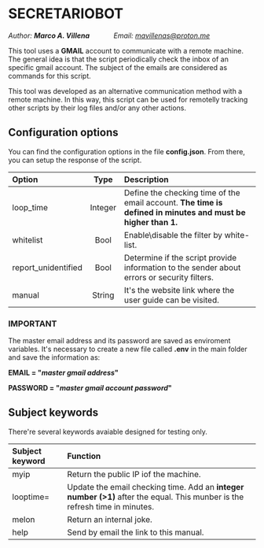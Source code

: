 # SECRETARIOBOT
*Author: **Marco A. Villena**&ensp;&ensp;&ensp;&ensp;&ensp;&ensp;&ensp;Email: [mavillenas@proton.me](mailto:mavillenas@proton.me)*


This tool uses a **GMAIL** account to communicate with a remote machine. The general idea is that the script periodically check the inbox of an specific gmail account. The subject of the emails are considered as commands for this script.

This tool was developed as an alternative communication method with a remote machine. In this way, this script can be used for remotelly tracking other scripts by their log files and/or any other actions.

## Configuration options
You can find the configuration options in the file **config.json**. From there, you can setup the response of the script.

| Option              |   Type   | Description                                                                                                  |
|:--------------------|:--------:|:-------------------------------------------------------------------------------------------------------------|
| loop_time           | Integer  | Define the checking time of the email account. **The time is defined in minutes and must be higher than 1.** |
| whitelist           |   Bool   | Enable\disable the filter by white-list.                                                                     |
| report_unidentified |   Bool   | Determine if the script provide information to the sender about errors or security filters.                  |
| manual              |  String  | It's the website link where the user guide can be visited.                                                   |

### IMPORTANT
The master email address and its password are saved as enviroment variables. It's necessary to create a new file called **.env** in the main folder and save the information as:

**EMAIL = "*master gmail address*"**

**PASSWORD = "*master gmail account password*"**

## Subject keywords
There're several keywords avaiable designed for testing only.

| Subject keyword | Function                                                                                                                    |
|:----------------|:----------------------------------------------------------------------------------------------------------------------------|
| myip            | Return the public IP iof the machine.                                                                                       |
| looptime=       | Update the email checking time. Add an **integer number (>1)** after the equal. This munber is the refresh time in minutes. |
| melon           | Return an internal joke.                                                                                                    |
| help            | Send by email the link to this manual.                                                                                      |

